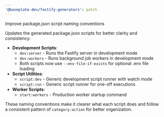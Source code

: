 ```yaml
---
'@baseplate-dev/fastify-generators': patch
---
```


Improve package.json script naming conventions

Updates the generated package.json scripts for better clarity and consistency:

- **Development Scripts**:
  - `dev:server` - Runs the Fastify server in development mode
  - `dev:workers` - Runs background job workers in development mode
  - Both scripts now use `--env-file-if-exists` for optional .env file loading
- **Script Utilities**:
  - `script:dev` - Generic development script runner with watch mode
  - `script:run` - Generic script runner for one-off executions
- **Worker Scripts**:
  - `start:workers` - Production worker startup command

These naming conventions make it clearer what each script does and follow a consistent pattern of `category:action` for better organization.
